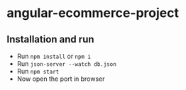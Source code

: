 # angular-ecommerce-project

## Installation and run
- Run `npm install` or `npm i`
- Run `json-server --watch db.json`
- Run `npm start`
- Now open the port in browser